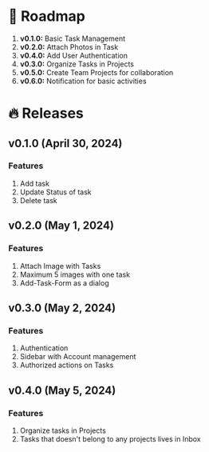 # 🚧 Roadmap

1.  **v0.1.0:** Basic Task Management
2.  **v0.2.0:** Attach Photos in Task
3.  **v0.4.0:** Add User Authentication
4.  **v0.3.0:** Organize Tasks in Projects
5.  **v0.5.0:** Create Team Projects for collaboration
6.  **v0.6.0:** Notification for basic activities

# 🔥 Releases

## v0.1.0 (April 30, 2024)

### Features

1. Add task
2. Update Status of task
3. Delete task

## v0.2.0 (May 1, 2024)

### Features

1. Attach Image with Tasks
2. Maximum 5 images with one task
3. Add-Task-Form as a dialog

## v0.3.0 (May 2, 2024)

### Features

1. Authentication
2. Sidebar with Account management
3. Authorized actions on Tasks

## v0.4.0 (May 5, 2024)

### Features

1. Organize tasks in Projects
2. Tasks that doesn't belong to any projects lives in Inbox
